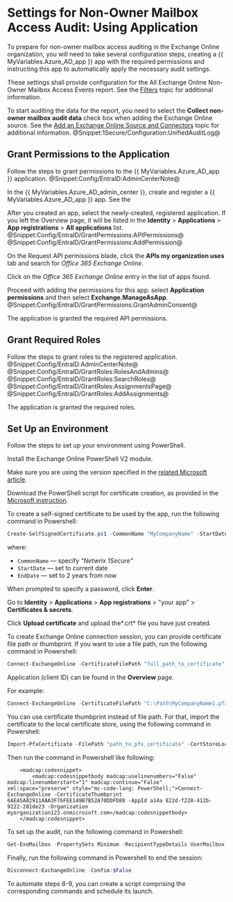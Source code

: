 # Settings for Non-Owner Mailbox Access Audit: Using Application

To prepare for non-owner mailbox access auditing in the Exchange Online organization, you will need to take several configuration steps, creating a {{ MyVariables.Azure_AD_app }} app with the required permissions and instructing this app to automatically apply the necessary audit settings. 

These settings shall provide configuration for the All Exchange Online Non-Owner Mailbox Access Events report. See the [Filters](../Admin/SearchAndReports/FilterValues.md)  topic for additional information. 

To start auditing the data for the report, you need to select the **Collect non-owner mailbox audit data**  check box when adding the Exchange Online source. See the [Add an Exchange Online Source and Connectors](../Admin/Organizations/SourcesAndConnectors/ExchangeOnline.md) topic for additional information. @Snippet:1Secure/Configuration:UnifiedAuditLog@

## Grant Permissions  to the Application

Follow the steps to grant permissions to the {{ MyVariables.Azure_AD_app }} application. @Snippet:Config/EntraID:AdminCenterNote@
        
In the {{ MyVariables.Azure_AD_admin_center }}, create and register a {{ MyVariables.Azure_AD_app }} app. See the 

After you created an app, select the newly-created, registered application. If you left the Overview page, it will be listed in the **Identity** &gt; **Applications** &gt; **App registrations** &gt; **All applications** list. 
@Snippet:Config/EntraID/GrantPermissions:APIPermissions@ 
@Snippet:Config/EntraID/GrantPermissions:AddPermission@

On the Request API permissions blade, click the **APIs my organization uses** tab and search for *Office 365 Exchange Online*. 

Click on the *Office 365 Exchange Online* entry in the list of apps found.

Proceed with adding the permissions for this app: select **Application permissions** and then select **Exchange.ManageAsApp**. 
@Snippet:Config/EntraID/GrantPermissions:GrantAdminConsent@

The application is granted the required API permissions. 

## Grant Required Roles

Follow the steps to grant roles to the registered application. 
@Snippet:Config/EntraID:AdminCenterNote@ 
@Snippet:Config/EntraID/GrantRoles:RolesAndAdmins@ 
@Snippet:Config/EntraID/GrantRoles:SearchRoles@ 
@Snippet:Config/EntraID/GrantRoles:AssignmentsPage@ 
@Snippet:Config/EntraID/GrantRoles:AddAssignments@

The application is granted the required roles. 

## Set Up an Environment

Follow the steps to set up your environment using PowerShell. 

Install the Exchange Online PowerShell V2 module.

Make sure you are using the version specified in the [related Microsoft article](https://docs.microsoft.com/en-us/powershell/exchange/app-only-auth-powershell-v2?view=exchange-ps).

Download the PowerShell script for certificate creation, as provided in the [Microsoft instruction](https://docs.microsoft.com/en-us/powershell/exchange/app-only-auth-powershell-v2?view=exchange-ps#step-3-generate-a-self-signed-certificate). 

To create a self-signed certificate to be used by the app, run the following command in Powershell:

```powershell
Create-SelfSignedCertificate.ps1 -CommonName "MyCompanyName" -StartDate 2020-04-01 -EndDate 2022-04-01
```
     
where:

- `CommonName` — specify *"Netwrix 1Secure"*
- `StartDate` — set to current date
- `EndDate` — set to 2 years from now

When prompted to specify a password, click **Enter**.

Go to **Identity** &gt; **Applications** &gt; **App registrations** &gt; "your app" &gt;   **Certificates & secrets**. 

Click **Upload certificate** and upload the*.crt* file you have just created.

To create Exchange Online connection session, you can provide certificate file path or thumbprint. If you want to use a file path, run the following command in Powershell:   

```PowerShell
Connect-ExchangeOnline -CertificateFilePath "full_path_to_certificate" -AppID "yourAppId" -Organization "Office365_tenant_name"
````

Application (client ID) can be found in the **Overview** page.

 For example:

```powershell
Connect-ExchangeOnline -CertificateFilePath "C:\Path\MyCompanyName1.pfx" -AppId "402b12a2-fb2b-4222-8f54-5596def1" -Organization "myorganization123.onmicrosoft.com"
```

You can use certificate thumbprint instead of file path. For that, import the certificate to the local certificate store, using the following command in Powershell:

```powershell
Import-PfxCertificate -FilePath "path_to_pfx_certificate" -CertStoreLocation Cert:\CurrentUser\My
```
        
Then run the command in Powershell like following: 

        <madcap:codesnippet>
            <madcap:codesnippetbody madcap:uselinenumbers="False" madcap:linenumberstart="1" madcap:continue="False" xml:space="preserve" style="mc-code-lang: PowerShell;">Connect-ExchangeOnline -CertificateThumbprint 6AEА5A82911ААА3F76FEE149B7B52А70DDFD88 -AppId a14a 822d-f228-412b-9222-281de23 -Organization myorganization123.onmicrosoft.com</madcap:codesnippetbody>
        </madcap:codesnippet>
        
To set up the audit, run the following command in Powershell: 

```powershell
Get-ExoMailbox -PropertySets Minimum -RecipientTypeDetails UserMailbox,SharedMailbox,EquipmentMailbox,LinkedMailbox,RoomMailbox | Set-Mailbox -AuditEnabled $true –AuditAdmin Update,Copy,Move,MoveToDeletedItems,SoftDelete,HardDelete,FolderBind,SendAs,SendOnBehalf,Create –AuditDelegate Update,Move,MoveToDeletedItems,SoftDelete,HardDelete,FolderBind,SendAs,SendOnBehalf,Create
```
        
Finally, run the following command in Powershell to end the session:   

```PowerShell
Disconnect-ExchangeOnline -Confim:$False
```
        
To automate steps 8-9, you can create a script comprising the corresponding commands and schedule its launch.